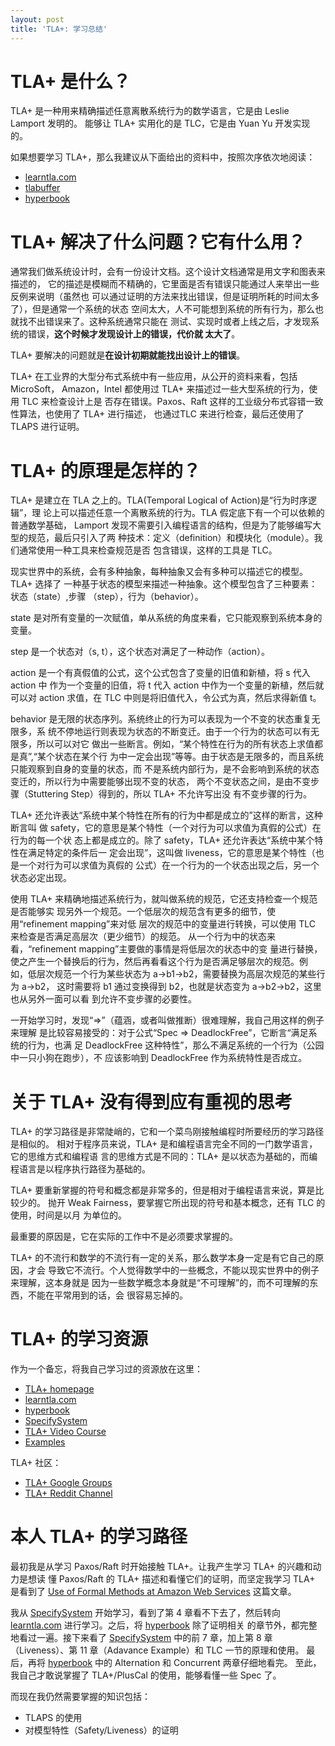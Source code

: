 ```yaml
---
layout: post
title: 'TLA+: 学习总结'
---
```


# TLA+ 是什么？

TLA+ 是一种用来精确描述任意离散系统行为的数学语言，它是由 Leslie Lamport 发明的。
能够让 TLA+ 实用化的是 TLC，它是由 Yuan Yu 开发实现的。

如果想要学习 TLA+，那么我建议从下面给出的资料中，按照次序依次地阅读：

* [learntla.com][learntla]
* [tlabuffer][tlabuffer]
* [hyperbook][hyperbook]

# TLA+ 解决了什么问题？它有什么用？

通常我们做系统设计时，会有一份设计文档。这个设计文档通常是用文字和图表来描述的，
它的描述是模糊而不精确的，它里面是否有错误只能通过人来举出一些反例来说明（虽然也
可以通过证明的方法来找出错误，但是证明所耗的时间太多了），但是通常一个系统的状态
空间太大，人不可能想到系统的所有行为，那么也就找不出错误来了。这种系统通常只能在
测试、实现时或者上线之后，才发现系统的错误，**这个时候才发现设计上的错误，代价就
太大了**。

TLA+ 要解决的问题就是**在设计初期就能找出设计上的错误**。

TLA+ 在工业界的大型分布式系统中有一些应用，从公开的资料来看，包括 MicroSoft，
Amazon，Intel 都使用过 TLA+ 来描述过一些大型系统的行为，使用 TLC 来检查设计上是
否存在错误。Paxos、Raft 这样的工业级分布式容错一致性算法，也使用了 TLA+ 进行描述，
也通过TLC 来进行检查，最后还使用了 TLAPS 进行证明。

# TLA+ 的原理是怎样的？

TLA+ 是建立在 TLA 之上的。TLA(Temporal Logical of Action)是“行为时序逻辑”，理
论上可以描述任意一个离散系统的行为。TLA 假定底下有一个可以依赖的普通数学基础，
Lamport 发现不需要引入编程语言的结构，但是为了能够编写大型的规范，最后只引入了两
种技术：定义（definition）和模块化（module）。我们通常使用一种工具来检查规范是否
包含错误，这样的工具是 TLC。

现实世界中的系统，会有多种抽象，每种抽象又会有多种可以描述它的模型。TLA+ 选择了
一种基于状态的模型来描述一种抽象。这个模型包含了三种要素：状态（state）,步骤
（step），行为（behavior）。

state 是对所有变量的一次赋值，单从系统的角度来看，它只能观察到系统本身的变量。  

step 是一个状态对（s, t），这个状态对满足了一种动作（action）。  

action 是一个有真假值的公式，这个公式包含了变量的旧值和新植，将 s 代入 action 中
作为一个变量的旧值，将 t 代入 action 中作为一个变量的新植，然后就可以对 action
求值，在 TLC 中则是将旧值代入，令公式为真，然后求得新值 t。  

behavior 是无限的状态序列。系统终止的行为可以表现为一个不变的状态重复无限多，系
统不停地运行则表现为状态的不断变迁。由于一个行为的状态可以有无限多，所以可以对它
做出一些断言。例如，“某个特性在行为的所有状态上求值都是真”,“某个状态在某个行
为中一定会出现”等等。由于状态是无限多的，而且系统只能观察到自身的变量的状态，而
不是系统内部行为，是不会影响到系统的状态变迁的，所以行为中需要能够出现不变的状态，
两个不变状态之间，是由不变步骤（Stuttering Step）得到的，所以 TLA+ 不允许写出没
有不变步骤的行为。

TLA+ 还允许表达“系统中某个特性在所有的行为中都是成立的”这样的断言，这种断言叫
做 safety，它的意思是某个特性（一个对行为可以求值为真假的公式）在行为的每一个状
态上都是成立的。除了 safety，TLA+ 还允许表达“系统中某个特性在满足特定的条件后一
定会出现”，这叫做 liveness，它的意思是某个特性（也是一个对行为可以求值为真假的
公式）在一个行为的一个状态出现之后，另一个状态必定出现。

使用 TLA+ 来精确地描述系统行为，就叫做系统的规范，它还支持检查一个规范是否能够实
现另外一个规范。一个低层次的规范含有更多的细节，使用“refinement mapping”来对低
层次的规范中的变量进行转换，可以使用 TLC 来检查是否满足高层次（更少细节）的规范。
从一个行为中的状态来看，“refinement mapping”主要做的事情是将低层次的状态中的变
量进行替换，使之产生一个替换后的行为，然后再看看这个行为是否满足够层次的规范。例
如，低层次规范一个行为某些状态为 a->b1->b2，需要替换为高层次规范的某些行为 a->b2，
这时需要将 b1 通过变换得到 b2，也就是状态变为 a->b2->b2，这里也从另外一面可以看
到允许不变步骤的必要性。

一开始学习时，发现“=>”（蕴涵，或者叫做推断）很难理解，我自己用这样的例子来理解
是比较容易接受的：对于公式“Spec => DeadlockFree”，它断言“满足系统的行为，也满
足 DeadlockFree 这种特性”，那么不满足系统的一个行为（公园中一只小狗在跑步），不
应该影响到 DeadlockFree 作为系统特性是否成立。

# 关于 TLA+ 没有得到应有重视的思考

TLA+ 的学习路径是非常陡峭的，它和一个菜鸟刚接触编程时所要经历的学习路径是相似的。
相对于程序员来说，TLA+ 是和编程语言完全不同的一门数学语言，它的思维方式和编程语
言的思维方式是不同的：TLA+ 是以状态为基础的，而编程语言是以程序执行路径为基础的。

TLA+ 要重新掌握的符号和概念都是非常多的，但是相对于编程语言来说，算是比较少的。
抛开 Weak Fairness，要掌握它所出现的符号和基本概念，还有 TLC 的使用，时间是以月
为单位的。

最重要的原因是，它在实际的工作中不是必须要求掌握的。

TLA+ 的不流行和数学的不流行有一定的关系，那么数学本身一定是有它自己的原因，才会
导致它不流行。个人觉得数学中的一些概念，不能以现实世界中的例子来理解，这本身就是
因为一些数学概念本身就是“不可理解”的，而不可理解的东西，不能在平常用到的话，会
很容易忘掉的。

# TLA+ 的学习资源

作为一个备忘，将我自己学习过的资源放在这里：

* [TLA+ homepage][homepage]
* [learntla.com][learntla]
* [hyperbook][hyperbook]
* [SpecifySystem][SpecifySystem]
* [TLA+ Video Course][course]
* [Examples][examples]

TLA+ 社区：

* [TLA+ Google Groups][groups]
* [TLA+ Reddit Channel][reddit]

# 本人 TLA+ 的学习路径

最初我是从学习 Paxos/Raft 时开始接触 TLA+。让我产生学习 TLA+ 的兴趣和动力是想读
懂 Paxos/Raft 的 TLA+ 描述和看懂它们的证明，而坚定我学习 TLA+ 是看到了
[Use of Formal Methods at Amazon Web Services][amazon_tla] 这篇文章。

[amazon_tla]: http://lamport.azurewebsites.net/tla/formal-methods-amazon.pdf

我从 [SpecifySystem][SpecifySystem] 开始学习，看到了第 4 章看不下去了，然后转向
[learntla.com][learntla] 进行学习。之后，将 [hyperbook][hyperbook] 除了证明相关
的章节外，都完整地看过一遍。接下来看了 [SpecifySystem][SpecifySystem] 中的前 7
章，加上第 8 章（Liveness）、第 11 章（Adavance Example）和 TLC 一节的原理和使用。
最后，再将 [hyperbook][hyperbook] 中的 Alternation 和 Concurrent 两章仔细地看完。
至此，我自己才敢说掌握了 TLA+/PlusCal 的使用，能够看懂一些 Spec 了。

而现在我仍然需要掌握的知识包括：

* TLAPS 的使用
* 对模型特性（Safety/Liveness）的证明

[homepage]: http://lamport.azurewebsites.net/tla/tla.html
[learntla]: https://www.learntla.com
[hyperbook]: http://lamport.azurewebsites.net/tla/hyperbook.html
[SpecifySystem]: http://lamport.azurewebsites.net/tla/book.html
[course]: http://lamport.azurewebsites.net/video/videos.html
[groups]: https://groups.google.com/forum/?fromgroups#!forum/tlaplus
[reddit]: https://www.reddit.com/r/tlaplus
[examples]: https://github.com/tlaplus/Examples
[tlabuffer]: http://www.cs.unh.edu/~charpov/programming-tlabuffer.html
